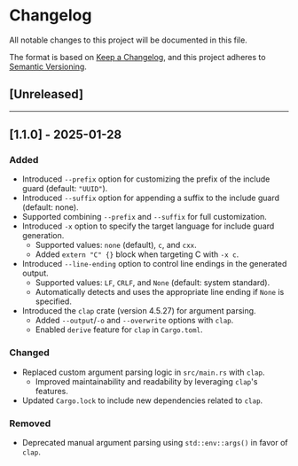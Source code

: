 # Changelog

All notable changes to this project will be documented in this file.

The format is based on [Keep a Changelog](https://keepachangelog.com/en/1.1.0/),
and this project adheres to [Semantic Versioning](https://semver.org/spec/v2.0.0.html).

## [Unreleased]

---

## [1.1.0] - 2025-01-28

### Added

- Introduced `--prefix` option for customizing the prefix of the include guard (default: `"UUID"`).
- Introduced `--suffix` option for appending a suffix to the include guard (default: none).
- Supported combining `--prefix` and `--suffix` for full customization.
- Introduced `-x` option to specify the target language for include guard generation.
  - Supported values: `none` (default), `c`, and `cxx`.
  - Added `extern "C" {}` block when targeting C with `-x c`.
- Introduced `--line-ending` option to control line endings in the generated output.
  - Supported values: `LF`, `CRLF`, and `None` (default: system standard).
  - Automatically detects and uses the appropriate line ending if `None` is specified.
- Introduced the `clap` crate (version 4.5.27) for argument parsing.
  - Added `--output`/`-o` and `--overwrite` options with `clap`.
  - Enabled `derive` feature for `clap` in `Cargo.toml`.

### Changed

- Replaced custom argument parsing logic in `src/main.rs` with `clap`.
  - Improved maintainability and readability by leveraging `clap`'s features.
- Updated `Cargo.lock` to include new dependencies related to `clap`.

### Removed

- Deprecated manual argument parsing using `std::env::args()` in favor of `clap`.
